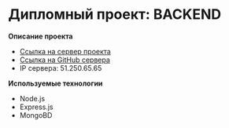 # Дипломный проект: BACKEND

**Описание проекта**
 * [Ссылка на сервер проекта]( https://movies.nomoredomains.sbs/)
 * [Ссылка на GitHub сервера]( https://github.com/alexholm222/movies-explorer-api/) 
 * IP сервера: 51.250.65.65

**Используемые технологии**
* Node.js
* Express.js
* MongoBD
